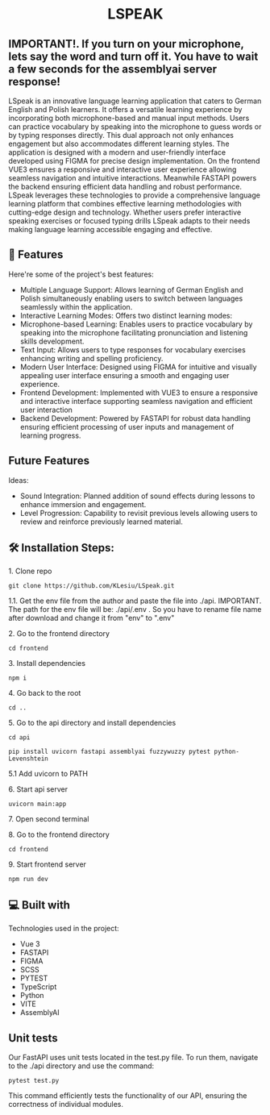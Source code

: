 <h1 align="center" id="title">LSPEAK</h1>

<h2>IMPORTANT!. If you turn on your microphone, lets say the word and turn off it. You have to wait a few seconds for the assemblyai server response!</h2>


<p id="description">LSpeak is an innovative language learning application that caters to German English and Polish learners. It offers a versatile learning experience by incorporating both microphone-based and manual input methods. Users can practice vocabulary by speaking into the microphone to guess words or by typing responses directly. This dual approach not only enhances engagement but also accommodates different learning styles. The application is designed with a modern and user-friendly interface developed using FIGMA for precise design implementation. On the frontend VUE3 ensures a responsive and interactive user experience allowing seamless navigation and intuitive interactions. Meanwhile FASTAPI powers the backend ensuring efficient data handling and robust performance. LSpeak leverages these technologies to provide a comprehensive language learning platform that combines effective learning methodologies with cutting-edge design and technology. Whether users prefer interactive speaking exercises or focused typing drills LSpeak adapts to their needs making language learning accessible engaging and effective.</p>


  
  
<h2>🧐 Features</h2>

Here're some of the project's best features:

*   Multiple Language Support: Allows learning of German English and Polish simultaneously enabling users to switch between languages seamlessly within the application.
*   Interactive Learning Modes: Offers two distinct learning modes:
*   Microphone-based Learning: Enables users to practice vocabulary by speaking into the microphone facilitating pronunciation and listening skills development.
*   Text Input: Allows users to type responses for vocabulary exercises enhancing writing and spelling proficiency.
*   Modern User Interface: Designed using FIGMA for intuitive and visually appealing user interface ensuring a smooth and engaging user experience.
*   Frontend Development: Implemented with VUE3 to ensure a responsive and interactive interface supporting seamless navigation and efficient user interaction
*   Backend Development: Powered by FASTAPI for robust data handling ensuring efficient processing of user inputs and management of learning progress.

<h2>Future Features</h2>
Ideas:

*   Sound Integration: Planned addition of sound effects during lessons to enhance immersion and engagement.
*   Level Progression: Capability to revisit previous levels allowing users to review and reinforce previously learned material.

<h2>🛠️ Installation Steps:</h2>


<p>1. Clone repo</p>

```
git clone https://github.com/KLesiu/LSpeak.git
```

<p>1.1. Get the env file from the author and paste the file into ./api. IMPORTANT. The path for the env file will be:   ./api/.env . So you have to rename file name after download and change it from "env" to ".env" </p>


<p>2. Go to the frontend directory</p>

```
cd frontend
```

<p>3. Install dependencies</p>

```
npm i
```

<p>4. Go back to the root</p>

```
cd ..
```

<p>5. Go to the api directory and install dependencies</p>

```
cd api
```
```
pip install uvicorn fastapi assemblyai fuzzywuzzy pytest python-Levenshtein
```
<p>5.1 Add uvicorn to PATH</p>

<p>6. Start api server</p>

```
uvicorn main:app
```

<p>7. Open second terminal</p>

<p>8. Go to the frontend directory</p>

```
cd frontend
```

<p>9. Start frontend server</p>

```
npm run dev
```

  
  
<h2>💻 Built with</h2>

Technologies used in the project:

*   Vue 3
*   FASTAPI
*   FIGMA
*   SCSS
*   PYTEST
*   TypeScript
*   Python
*   VITE
*   AssemblyAI


<h2>Unit tests</h2>
Our FastAPI uses unit tests located in the test.py file. To run them, navigate to the ./api directory and use the command:

```
pytest test.py
```
This command efficiently tests the functionality of our API, ensuring the correctness of individual modules.

